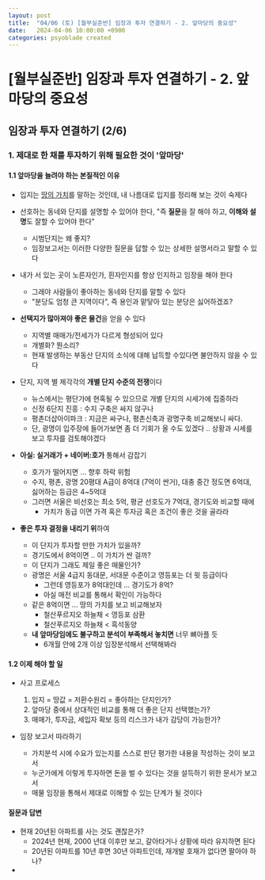 ```yaml
---
layout: post
title:  "04/06 (토) [월부실준반] 임장과 투자 연결하기 - 2. 앞마당의 중요성"
date:   2024-04-06 10:00:00 +0900
categories: psyoblade created
---
```


# [월부실준반] 임장과 투자 연결하기 - 2. 앞마당의 중요성

## 임장과 투자 연결하기 (2/6)

### 1. 제대로 한 채를 투자하기 위해 필요한 것이 '앞마당'

#### 1.1 앞마당을 늘려야 하는 본질적인 이유

* 입지는 <u>땅의 가치</u>를 말하는 것인데, 내 나름대로 입지를 정리해 보는 것이 숙제다
* 선호하는 동네와 단지를 설명할 수 있어야 한다, "즉 **질문**을 잘 해야 하고, **이해와 설명**도 잘할 수 있어야 한다"
  * 시범단지는 왜 좋지?
  * 임장보고서는 이러한 다양한 질문을 답할 수 있는 상세한 설명서라고 말할 수 있다
* 내가 서 있는 곳이 노른자인가, 흰자인지를 항상 인지하고 임장을 해야 한다
  * 그래야 사람들이 좋아하는 동네와 단지를 말할 수 있다
  * "분당도 엄청 큰 지역이다", 즉 용인과 맡닿아 있는 분당은 싫어하겠죠?
* **선택지가 많아져야 좋은 물건**을 얻을 수 있다
  * 지역별 매매가/전세가가 다르게 형성되어 있다
  * 개별화? 뭔소리?
  * 현재 발생하는 부동산 단지의 소식에 대해 납득할 수있다면 불안하지 않을 수 있다
* 단지, 지역 별 제각각의 **개별 단지 수준의 전쟁**이다
  * 뉴스에서는 평단가에 현혹될 수 있으므로 개별 단지의 시세가에 집중하라
  * 신정 6단지 진흥 : 수지 구축은 싸지 않구나
  * 평촌더샵아이파크 : 지금은 싸구나, 평촌신축과 광명구축 비교해보니 싸다.
  * 단, 광명이 입주장에 들어가보면 좀 더 기회가 올 수도 있겠다 .. 상황과 시세를 보고 투자를 검토해야겠다
* **아실: 실거래가 + 네이버:호가** 통해서 감잡기
  * 호가가 떨어지면 ... 향후 하락 위험
  * 수지, 평촌, 광명 20평대 A급이 8억대 (7억이 싼거), 대충 중간 정도면 6억대, 싫어하는 등급은 4~5억대
  * 그러면 서울은 비선호는 최소 5억, 평균 선호도가 7억대, 경기도와 비교할 때에 
    * 가치가 동급 이면 가격 혹은 투자금 혹은 조건이 좋은 것을 골라라

* **좋은 투자 결정을 내리기 위**하여
  * 이 단지가 투자할 만한 가치가 있을까?
  * 경기도에서 8억이면 .. 이 가치가 싼 걸까?
  * 이 단지가 그래도 제일 좋은 매물인가?
  * 광명은 서울 4급지 동대문, 서대문 수준이고 영등포는 더 윗 등급이다
    * 그런데 영등포가 8억대인데 ... 경기도가 8억?
    * 아실 매전 비교를 통해서 확인이 가능하다
  * 같은 8억이면 ... 땅의 가치를 보고 비교해보자
    * 철산푸르지오 하늘채 < 영등포 삼환
    * 철산푸르지오 하늘채 < 흑석동양
  * **내 앞마당임에도 불구하고 분석이 부족해서 놓치면** 너무 뼈아플 듯
    * 6개월 안에 2개 이상 임장분석해서 선택해봐라

#### 1.2 이제 해야 할 일

* 사고 프로세스
  1. 입지 = 땅값 = 저환수원리 = 좋아하는 단지인가?
  2. 앞마당 중에서 상대적인 비교를 통해 더 좋은 단지 선택했는가?
  3. 매매가, 투자금, 세입자 확보 등의 리스크가 내가 감당이 가능한가?

* 임장 보고서 따라하기
  * 가치분석 시에 수요가 있는지를 스스로 판단 평가한 내용을 작성하는 것이 보고서
  * 누군가에게 이렇게 투자하면 돈을 벌 수 있다는 것을 설득하기 위한 문서가 보고서
  * 매물 임장을 통해서 제대로 이해할 수 있는 단계가 될 것이다 





#### 질문과 답변

* 현재 20년된 아파트를 사는 것도 괜찮은가?
  * 2024년 현재, 2000 년대 이후만 보고, 갈아타거나 상황에 따라 유지하면 된다
  * 20년된 아파트를 10년 후면 30년 아파트인데, 재개발 호재가 없다면 팔아야 하나?
* 
